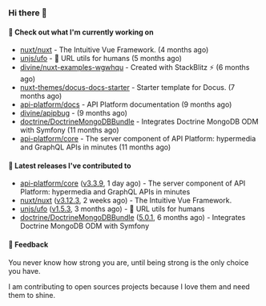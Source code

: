 ### Hi there 👋

#### 👷 Check out what I'm currently working on

- [nuxt/nuxt](https://github.com/nuxt/nuxt) - The Intuitive Vue Framework. (4 months ago)
- [unjs/ufo](https://github.com/unjs/ufo) - 🔗 URL utils for humans (5 months ago)
- [divine/nuxt-examples-wgwhqu](https://github.com/divine/nuxt-examples-wgwhqu) - Created with StackBlitz ⚡️ (6 months ago)
- [nuxt-themes/docus-docs-starter](https://github.com/nuxt-themes/docus-docs-starter) - Starter template for Docus. (7 months ago)
- [api-platform/docs](https://github.com/api-platform/docs) - API Platform documentation (9 months ago)
- [divine/apipbug](https://github.com/divine/apipbug) -  (9 months ago)
- [doctrine/DoctrineMongoDBBundle](https://github.com/doctrine/DoctrineMongoDBBundle) - Integrates Doctrine MongoDB ODM with Symfony (11 months ago)
- [api-platform/core](https://github.com/api-platform/core) - The server component of API Platform: hypermedia and GraphQL APIs in minutes (11 months ago)

#### 🔭 Latest releases I've contributed to

- [api-platform/core](https://github.com/api-platform/core) ([v3.3.9](https://github.com/api-platform/core/releases/tag/v3.3.9), 1 day ago) - The server component of API Platform: hypermedia and GraphQL APIs in minutes
- [nuxt/nuxt](https://github.com/nuxt/nuxt) ([v3.12.3](https://github.com/nuxt/nuxt/releases/tag/v3.12.3), 2 weeks ago) - The Intuitive Vue Framework.
- [unjs/ufo](https://github.com/unjs/ufo) ([v1.5.3](https://github.com/unjs/ufo/releases/tag/v1.5.3), 3 months ago) - 🔗 URL utils for humans
- [doctrine/DoctrineMongoDBBundle](https://github.com/doctrine/DoctrineMongoDBBundle) ([5.0.1](https://github.com/doctrine/DoctrineMongoDBBundle/releases/tag/5.0.1), 6 months ago) - Integrates Doctrine MongoDB ODM with Symfony

#### 💬 Feedback
You never know how strong you are, until being strong is the only choice you have.

I am contributing to open sources projects because I love them and need them to shine.
